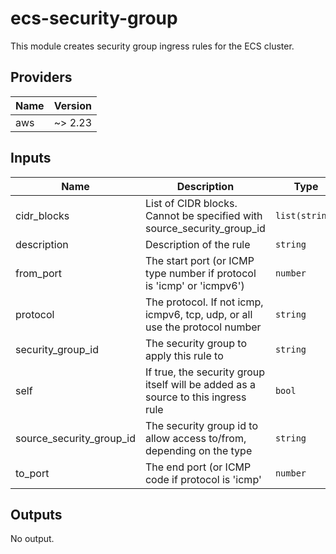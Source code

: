 # ecs-security-group
This module creates security group ingress rules for the ECS cluster.

<!-- BEGINNING OF PRE-COMMIT-TERRAFORM DOCS HOOK -->
## Providers

| Name | Version |
|------|---------|
| aws | ~> 2.23 |

## Inputs

| Name | Description | Type | Default | Required |
|------|-------------|------|---------|:-----:|
| cidr\_blocks | List of CIDR blocks. Cannot be specified with source\_security\_group\_id | `list(string)` | `[]` | no |
| description | Description of the rule | `string` | `""` | no |
| from\_port | The start port (or ICMP type number if protocol is 'icmp' or 'icmpv6') | `number` | `80` | no |
| protocol | The protocol. If not icmp, icmpv6, tcp, udp, or all use the protocol number | `string` | `"tcp"` | no |
| security\_group\_id | The security group to apply this rule to | `string` | `""` | no |
| self | If true, the security group itself will be added as a source to this ingress rule | `bool` | n/a | yes |
| source\_security\_group\_id | The security group id to allow access to/from, depending on the type | `string` | `""` | no |
| to\_port | The end port (or ICMP code if protocol is 'icmp' | `number` | `80` | no |

## Outputs

No output.

<!-- END OF PRE-COMMIT-TERRAFORM DOCS HOOK -->
